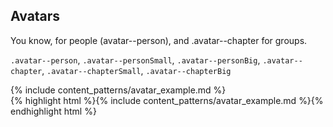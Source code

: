 <div class="line-gutters">
	<h2>Avatars</h2>
	<p>You know, for people (avatar--person), and .avatar--chapter for groups.</p>
	<p><code>.avatar--person</code>, <code>.avatar--personSmall</code>, <code>.avatar--personBig</code>, <code>.avatar--chapter</code>, <code>.avatar--chapterSmall</code>, <code>.avatar--chapterBig</code></p>
	<div class="doc-content">
		{% include content_patterns/avatar_example.md %}
	</div>
	{% highlight html %}{% include content_patterns/avatar_example.md %}{% endhighlight html %}
</div>
